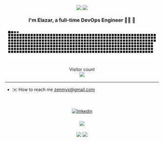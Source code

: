 <div align="center">
<img src="https://raw.githubusercontent.com/awakzdev/awakzdev/main/headergitdark.gif#gh-dark-mode-only" align="center" height="325" />
<img src="https://raw.githubusercontent.com/awakzdev/awakzdev/main/headergitlight.gif#gh-light-mode-only" align="center" height="325" />
</div>  
 
### <div align="center">I'm Elazar, a full-time DevOps Engineer 👨‍💻  🚀</div>  

<a href=#><img src="contributions.svg"></a>

<p align="center"> 
  Visitor count<br>
  <img src="https://profile-counter.glitch.me/awakzdev/count.svg" />
</p>


<hr>

- ✉️ How to reach me [zenmyx@gmail.com](mailto:zenmyx@gmail.com)  

<br/>  

</td></tr></table>  



<br/>  

 
<div align="center">
<a href="https://linkedin.com/in/ellie-chodjayev" target="_blank">
<img src=https://img.shields.io/badge/linkedin-%231E77B5.svg?&style=for-the-badge&logo=linkedin&logoColor=white alt=linkedin style="margin-bottom: 5px;" />
</a>  
</div>  
  

<br/>  

<div align="center">
<img src="https://raw.githubusercontent.com/awakzdev/awakzdev/main/ganesha.jpeg#gh-dark-mode-only" align="center" height="325" />
</div>  
  
<br/>  

<div align="center">
            <a href="https://paypal.me/zenmyx" target="_blank" style="display: inline-block;">
                <img
                    src="https://img.shields.io/badge/Donate-PayPal-blue.svg?style=flat-square&logo=paypal" 
                    align="center"
                />
            </a>
            <a href="https://www.buymeacoffee.com/zenmyx" target="_blank" style="display: inline-block;">
                <img
                    src="https://img.shields.io/badge/Donate-Buy%20Me%20A%20Coffee-orange.svg?style=flat-square&logo=buymeacoffee" 
                    align="center"
                />
            </a></div>
